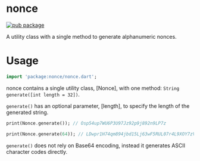 # nonce

[![pub package](https://img.shields.io/pub/v/nonce.svg)](https://pub.dartlang.org/packages/nonce)

A utility class with a single method to generate alphanumeric nonces.

# Usage

```dart
import 'package:nonce/nonce.dart';
```

nonce contains a single utility class, [Nonce], with one method: `String generate([int length = 32])`.

`generate()` has an optional parameter, [length], to specify the length of the generated string.

```dart
print(Nonce.generate()); // Osp54up7WU6P3U97Jz92p9j892n9LP7z

print(Nonce.generate(64)); // LDwpr1H74qm894jbd15Lj63wF5RUL07r4L9XOY7zVMz7fLbBCXa68Y6oPw0N9XgV
```

`generate()` does not rely on Base64 encoding, instead it generates ASCII character codes directly.
